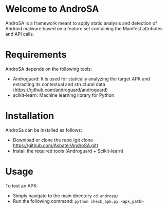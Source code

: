 # Welcome to AndroSA

AndroSA is a framework meant to apply static analysis and detection of Android malware based on a feature set containing the Manifest attributes and API calls.

# Requirements

AndroSA depends on the following tools:

   - Androguard: It is used for statically analyzing the target APK and extracting its contextual and structural data (https://github.com/androguard/androguard)
   - scikit-learn: Machine learning library for Python
   
# Installation

AndroSa can be installed as follows:

   - Download or clone the repo (git clone https://github.com/Asbatel/AndroSA.git)
   - Install the required tools (Androguard + Scikit-learn)

# Usage

To test an APK:
- Simply navigate to the main directory `cd androsa/`
- Run the following command: `python check_apk.py <apk_path>`




